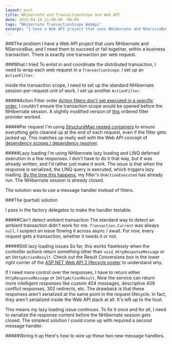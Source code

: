 ```yaml
---
layout: post
title: NHibernate and TransactionScope and Web API
date: 2015-04-18 21:00:00 -06:00
tags: "NHibernate TransactionScope WebApi"
excerpt: "I have a Web API project that uses NHibernate and NServiceBus, and I need them to succeed or fail together, within a business transaction."
---
```

###The problem
I have a Web API project that uses NHibernate and NServiceBus, and I need them to succeed or fail together, within a business transaction. There is exactly one transaction per web request.

###What I tried
To enlist in and coordinate the distributed transaction, I need to wrap each web request in a `TransactionScope`. I set up an `ActionFilter`.

Inside the transaction scope, I need to set up the standard NHibernate session-per-request unit of work. I set up another `ActionFilter`.

#####Action Filter order
[Action filters don't get executed in a specific order.](http://stackoverflow.com/questions/21628467/order-of-execution-with-multiple-filters-in-web-api) I couldn't ensure the transaction scope would be opened before the NHibernate session. A slightly modified version of [this](http://stackoverflow.com/questions/21628467/order-of-execution-with-multiple-filters-in-web-api) ordered filter provider worked.

#####Per request
I'm using [StructureMap nested containers](http://structuremap.github.io/the-container/nested-containers/) to ensure everything gets cleaned up at the end of each request, even if the filter gets jacked up. This matches up really well with the Web API concept of [dependency scopes / dependency resolver](http://www.asp.net/web-api/overview/advanced/dependency-injection).

#####Lazy loading
I'm using NHibernate lazy loading and LINQ deferred execution in a few responses. I don't have to do it that way, but it was already written, and I'd rather just make it work. The issue is that when the response is serialized, the LINQ query is executed, which triggers lazy loading. [By the time this happens](http://www.asp.net/media/4071077/aspnet-web-api-poster.pdf), my filter's `OnActionExecuted` has already run. The NHibernate session is already closed.

The solution was to use a message handler instead of filters.

###The (partial) solution
<script src="https://gist.github.com/jasondentler/b9ea3d83586102eb9a67.js?file=UnitOfWorkHandler.cs">
</script>

I pass in the factory delegates to make the handler testable.

#####Can't detect ambient transaction
The standard way to detect an ambient transaction didn't work for me. `Transaction.Current` was always `null`. I suspect an issue flowing it across async / await. For now, every request gets a transaction, whether it needs it or not.
<script src="https://gist.github.com/jasondentler/b9ea3d83586102eb9a67.js?file=ambient%20transaction.cs"></script>

#####Still lazy loading issues
So far, this works flawlessly when the controller actions return something other than `void`, `HttpResponseMessage` or an `IHttpActionResult`. Check out the Result Conversions box in the lower right corner of the [ASP.NET Web API 2 lifecycle poster](http://www.asp.net/media/4071077/aspnet-web-api-poster.pdf) to understand why. 

If I need more control over the responses, I have to return either `HttpResponseMessage` or `IHttpActionResult`. Now the service can return more intelligent responses like custom 404 messages, descriptive 409 conflict responses, 302 redirects, etc. The drawback is that these responses aren't serialized at the same point in the request lifecycle. In fact, they aren't serialized inside the Web API stack at all. It's left up to the host. 

This means my lazy loading issue continues. To fix it once and for all, I need to serialize the response content before the NHibernate session gets closed. The simplest solution I could come up with required a second message handler.
<script src="https://gist.github.com/jasondentler/b9ea3d83586102eb9a67.js?file=SerializationHandler.cs"></script>

#####Wiring it up
Here's how to wire up these two new message handlers.
<script src="https://gist.github.com/jasondentler/b9ea3d83586102eb9a67.js?file=Global.asax.cs"></script>

